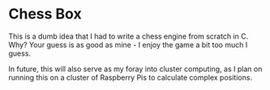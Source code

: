 # Chess Box

This is a dumb idea that I had to write a chess engine from scratch in C. Why? Your guess is as good as mine - I enjoy the game a bit too much I guess.

In future, this will also serve as my foray into cluster computing, as I plan on running this on a cluster of Raspberry Pis to calculate complex positions.